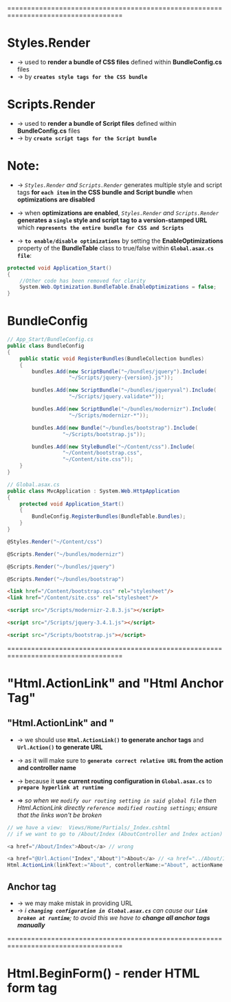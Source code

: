 ===================================================================================
# Styles.Render 
* -> used to **render a bundle of CSS files** defined within **BundleConfig.cs** files
* -> by **`creates style tags for the CSS bundle`**

# Scripts.Render
* -> used to **render a bundle of Script files** defined within **BundleConfig.cs** files
* -> by **`create script tags for the Script bundle`**

# Note:
* -> _`Styles.Render` and `Scripts.Render`_ generates multiple style and script tags **for `each item` in the CSS bundle and Script bundle** when **optimizations are disabled**
* -> when **optimizations are enabled**, _`Styles.Render` and `Scripts.Render`_ **generates a `single` style and script tag to a version-stamped URL** which **`represents the entire bundle for CSS and Scripts`**

* -> **`to enable/disable optimizations`** by setting the **EnableOptimizations** property of the **BundleTable** class to true/false within **`Global.asax.cs file`**:
```cs
protected void Application_Start()
{
    //Other code has been removed for clarity
    System.Web.Optimization.BundleTable.EnableOptimizations = false;
}
```

# BundleConfig
```cs 
// App_Start/BundleConfig.cs
public class BundleConfig
{
    public static void RegisterBundles(BundleCollection bundles)
    {
        bundles.Add(new ScriptBundle("~/bundles/jquery").Include(
                    "~/Scripts/jquery-{version}.js"));

        bundles.Add(new ScriptBundle("~/bundles/jqueryval").Include(
                    "~/Scripts/jquery.validate*"));

        bundles.Add(new ScriptBundle("~/bundles/modernizr").Include(
                    "~/Scripts/modernizr-*"));

        bundles.Add(new Bundle("~/bundles/bootstrap").Include(
                  "~/Scripts/bootstrap.js"));

        bundles.Add(new StyleBundle("~/Content/css").Include(
                  "~/Content/bootstrap.css",
                  "~/Content/site.css"));
    }
} 

// Global.asax.cs
public class MvcApplication : System.Web.HttpApplication
{
    protected void Application_Start()
    {
        BundleConfig.RegisterBundles(BundleTable.Bundles);
    }
}
```

```cs - _Layout.cshtml
@Styles.Render("~/Content/css")

@Scripts.Render("~/bundles/modernizr")

@Scripts.Render("~/bundles/jquery")

@Scripts.Render("~/bundles/bootstrap")
```

```html - chạy website lên và view page source:
<link href="/Content/bootstrap.css" rel="stylesheet"/>
<link href="/Content/site.css" rel="stylesheet"/>

<script src="/Scripts/modernizr-2.8.3.js"></script>

<script src="/Scripts/jquery-3.4.1.js"></script>

<script src="/Scripts/bootstrap.js"></script>
```

===================================================================================
# "Html.ActionLink" and "Html Anchor Tag" 

## "Html.ActionLink" and "
* -> we should use **`Html.ActionLink()` to generate anchor tags** and **`Url.Action()` to generate URL** 

* -> as it will make sure to **`generate correct relative URL`** **from the action and controller name**
* -> because it **use current routing configuration in `Global.asax.cs`** to **`prepare hyperlink at runtime`**
* => _so when we `modify our routing setting in said global file` then Html.ActionLink directly `reference modified routing settings`; ensure that the links won't be broken_

```cs - VD:
// we have a view:  Views/Home/Partials/_Index.cshtml
// if we want to go to /About/Index (AboutController and Index action)

<a href="/About/Index">About</a> // wrong

<a href="@Url.Action("Index","About")">About</a> // <a href="../About/Index">About</a> // correct
Html.ActionLink(linkText:="About", controllerName:="About", actionName:="Index")  // <a href="../About/Index">About</a> // correct
```

## Anchor tag
* -> we may make mistak in providing URL
* -> _i **`changing configuration in Global.asax.cs`** can cause our **`link broken at runtime`**; to avoid this we have to **change all anchor tags manually**_

===================================================================================
# Html.BeginForm() - render HTML form tag